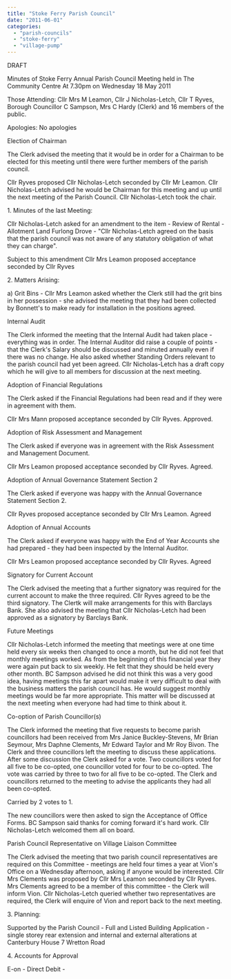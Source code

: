 ```yaml
---
title: "Stoke Ferry Parish Council"
date: "2011-06-01"
categories: 
  - "parish-councils"
  - "stoke-ferry"
  - "village-pump"
---
```


DRAFT

Minutes of Stoke Ferry Annual Parish Council Meeting held in The Community Centre At 7.30pm on Wednesday 18 May 2011

Those Attending: Cllr Mrs M Leamon, Cllr J Nicholas-Letch, Cllr T Ryves, Borough Councillor C Sampson, Mrs C Hardy (Clerk) and 16 members of the public.

Apologies: No apologies

Election of Chairman

The Clerk advised the meeting that it would be in order for a Chairman to be elected for this meeting until there were further members of the parish council.

Cllr Ryves proposed Cllr Nicholas-Letch seconded by Cllr Mr Leamon. Cllr Nicholas-Letch advised he would be Chairman for this meeting and up until the next meeting of the Parish Council. Cllr Nicholas-Letch took the chair.

1\. Minutes of the last Meeting:

Cllr Nicholas-Letch asked for an amendment to the item - Review of Rental - Allotment Land Furlong Drove - "Cllr Nicholas-Letch agreed on the basis that the parish council was not aware of any statutory obligation of what they can charge".

Subject to this amendment Cllr Mrs Leamon proposed acceptance seconded by Cllr Ryves

2\. Matters Arising:

a) Grit Bins - Cllr Mrs Leamon asked whether the Clerk still had the grit bins in her possession - she advised the meeting that they had been collected by Bonnett's to make ready for installation in the positions agreed.

Internal Audit

The Clerk informed the meeting that the Internal Audit had taken place - everything was in order. The Internal Auditor did raise a couple of points - that the Clerk's Salary should be discussed and minuted annually even if there was no change. He also asked whether Standing Orders relevant to the parish council had yet been agreed. Cllr Nicholas-Letch has a draft copy which he will give to all members for discussion at the next meeting.

Adoption of Financial Regulations

The Clerk asked if the Financial Regulations had been read and if they were in agreement with them.

Cllr Mrs Mann proposed acceptance seconded by Cllr Ryves. Approved.

Adoption of Risk Assessment and Management

The Clerk asked if everyone was in agreement with the Risk Assessment and Management Document.

Cllr Mrs Leamon proposed acceptance seconded by Cllr Ryves. Agreed.

Adoption of Annual Governance Statement Section 2

The Clerk asked if everyone was happy with the Annual Governance Statement Section 2.

Cllr Ryves proposed acceptance seconded by Cllr Mrs Leamon. Agreed

Adoption of Annual Accounts

The Clerk asked if everyone was happy with the End of Year Accounts she had prepared - they had been inspected by the Internal Auditor.

Cllr Mrs Leamon proposed acceptance seconded by Cllr Ryves. Agreed

Signatory for Current Account

The Clerk advised the meeting that a further signatory was required for the current account to make the three required. Cllr Ryves agreed to be the third signatory. The Clertk will make arrangements for this with Barclays Bank. She also advised the meeting that Cllr Nicholas-Letch had been approved as a signatory by Barclays Bank.

Future Meetings

Cllr Nicholas-Letch informed the meeting that meetings were at one time held every six weeks then changed to once a month, but he did not feel that monthly meetings worked. As from the beginning of this financial year they were again put back to six weekly. He felt that they should be held every other month. BC Sampson advised he did not think this was a very good idea, having meetings this far apart would make it very difficult to deal with the business matters the parish council has. He would suggest monthly meetings would be far more appropriate. This matter will be discussed at the next meeting when everyone had had time to think about it.

Co-option of Parish Councillor(s)

The Clerk informed the meeting that five requests to become parish councillors had been received from Mrs Janice Buckley-Stevens, Mr Brian Seymour, Mrs Daphne Clements, Mr Edward Taylor and Mr Roy Bivon. The Clerk and three councillors left the meeting to discuss these applications. After some discussion the Clerk asked for a vote. Two councillors voted for all five to be co-opted, one councillor voted for four to be co-opted. The vote was carried by three to two for all five to be co-opted. The Clerk and councillors returned to the meeting to advise the applicants they had all been co-opted.

Carried by 2 votes to 1.

The new councillors were then asked to sign the Acceptance of Office Forms. BC Sampson said thanks for coming forward it's hard work. Cllr Nicholas-Letch welcomed them all on board.

Parish Council Representative on Village Liaison Committee

The Clerk advised the meeting that two parish council representatives are required on this Committee - meetings are held four times a year at Vion's Office on a Wednesday afternoon, asking if anyone would be interested. Cllr Mrs Clements was proposed by Cllr Mrs Leamon seconded by Cllr Ryves. Mrs Clements agreed to be a member of this committee - the Clerk will inform Vion. Cllr Nicholas-Letch queried whether two representatives are required, the Clerk will enquire of Vion and report back to the next meeting.

3\. Planning:

Supported by the Parish Council - Full and Listed Building Application - single storey rear extension and internal and external alterations at Canterbury House 7 Wretton Road

4\. Accounts for Approval

E-on - Direct Debit -
